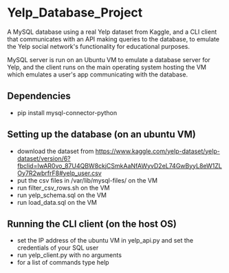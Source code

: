 # Yelp_Database_Project
A MySQL database using a real Yelp dataset from Kaggle, and a CLI client that communicates with an API making queries to the database, to emulate the Yelp social network's functionality for educational purposes. 

MySQL server is run on an Ubuntu VM to emulate a database server for Yelp, and the client runs on the main operating system hosting the VM which emulates a user's app communicating with the database.

## Dependencies
- pip install mysql-connector-python

## Setting up the database (on an ubuntu VM)
- download the dataset from https://www.kaggle.com/yelp-dataset/yelp-dataset/version/6?fbclid=IwAR0vo_87U4QBW8ckjCSmkAaNfAWyvD2eL74GwByyL8eW1ZLOy7R2wbrfrF8#yelp_user.csv
- put the csv files in /var/lib/mysql-files/ on the VM
- run filter_csv_rows.sh on the VM
- run yelp_schema.sql on the VM
- run load_data.sql on the VM

## Running the CLI client (on the host OS)
- set the IP address of the ubuntu VM in yelp_api.py and set the credentials of your SQL user
- run yelp_client.py with no arguments
- for a list of commands type help

